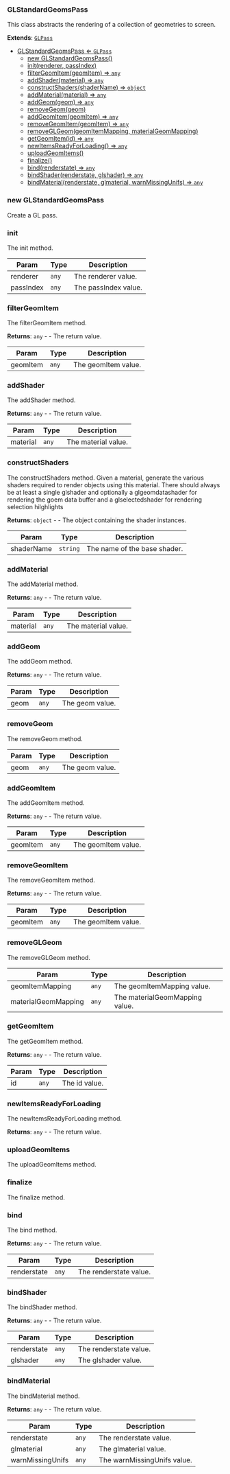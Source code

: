 <a name="GLStandardGeomsPass"></a>

### GLStandardGeomsPass 
This class abstracts the rendering of a collection of geometries to screen.


**Extends**: <code>[GLPass](api/Renderer/Passes/GLPass.md)</code>  

* [GLStandardGeomsPass ⇐ <code>GLPass</code>](#GLStandardGeomsPass)
    * [new GLStandardGeomsPass()](#new-GLStandardGeomsPass)
    * [init(renderer, passIndex)](#init)
    * [filterGeomItem(geomItem) ⇒ <code>any</code>](#filterGeomItem)
    * [addShader(material) ⇒ <code>any</code>](#addShader)
    * [constructShaders(shaderName) ⇒ <code>object</code>](#constructShaders)
    * [addMaterial(material) ⇒ <code>any</code>](#addMaterial)
    * [addGeom(geom) ⇒ <code>any</code>](#addGeom)
    * [removeGeom(geom)](#removeGeom)
    * [addGeomItem(geomItem) ⇒ <code>any</code>](#addGeomItem)
    * [removeGeomItem(geomItem) ⇒ <code>any</code>](#removeGeomItem)
    * [removeGLGeom(geomItemMapping, materialGeomMapping)](#removeGLGeom)
    * [getGeomItem(id) ⇒ <code>any</code>](#getGeomItem)
    * [newItemsReadyForLoading() ⇒ <code>any</code>](#newItemsReadyForLoading)
    * [uploadGeomItems()](#uploadGeomItems)
    * [finalize()](#finalize)
    * [bind(renderstate) ⇒ <code>any</code>](#bind)
    * [bindShader(renderstate, glshader) ⇒ <code>any</code>](#bindShader)
    * [bindMaterial(renderstate, glmaterial, warnMissingUnifs) ⇒ <code>any</code>](#bindMaterial)

<a name="new_GLStandardGeomsPass_new"></a>

### new GLStandardGeomsPass
Create a GL pass.

<a name="GLStandardGeomsPass+init"></a>

### init
The init method.



| Param | Type | Description |
| --- | --- | --- |
| renderer | <code>any</code> | The renderer value. |
| passIndex | <code>any</code> | The passIndex value. |

<a name="GLStandardGeomsPass+filterGeomItem"></a>

### filterGeomItem
The filterGeomItem method.


**Returns**: <code>any</code> - - The return value.  

| Param | Type | Description |
| --- | --- | --- |
| geomItem | <code>any</code> | The geomItem value. |

<a name="GLStandardGeomsPass+addShader"></a>

### addShader
The addShader method.


**Returns**: <code>any</code> - - The return value.  

| Param | Type | Description |
| --- | --- | --- |
| material | <code>any</code> | The material value. |

<a name="GLStandardGeomsPass+constructShaders"></a>

### constructShaders
The constructShaders method.
Given a material, generate the various shaders required to render objects
using this material. There should always be at least a single glshader
and optionally a glgeomdatashader for rendering the goem data buffer
and a glselectedshader for rendering selection hilghlights


**Returns**: <code>object</code> - - The object containing the shader instances.  

| Param | Type | Description |
| --- | --- | --- |
| shaderName | <code>string</code> | The name of the base shader. |

<a name="GLStandardGeomsPass+addMaterial"></a>

### addMaterial
The addMaterial method.


**Returns**: <code>any</code> - - The return value.  

| Param | Type | Description |
| --- | --- | --- |
| material | <code>any</code> | The material value. |

<a name="GLStandardGeomsPass+addGeom"></a>

### addGeom
The addGeom method.


**Returns**: <code>any</code> - - The return value.  

| Param | Type | Description |
| --- | --- | --- |
| geom | <code>any</code> | The geom value. |

<a name="GLStandardGeomsPass+removeGeom"></a>

### removeGeom
The removeGeom method.



| Param | Type | Description |
| --- | --- | --- |
| geom | <code>any</code> | The geom value. |

<a name="GLStandardGeomsPass+addGeomItem"></a>

### addGeomItem
The addGeomItem method.


**Returns**: <code>any</code> - - The return value.  

| Param | Type | Description |
| --- | --- | --- |
| geomItem | <code>any</code> | The geomItem value. |

<a name="GLStandardGeomsPass+removeGeomItem"></a>

### removeGeomItem
The removeGeomItem method.


**Returns**: <code>any</code> - - The return value.  

| Param | Type | Description |
| --- | --- | --- |
| geomItem | <code>any</code> | The geomItem value. |

<a name="GLStandardGeomsPass+removeGLGeom"></a>

### removeGLGeom
The removeGLGeom method.



| Param | Type | Description |
| --- | --- | --- |
| geomItemMapping | <code>any</code> | The geomItemMapping value. |
| materialGeomMapping | <code>any</code> | The materialGeomMapping value. |

<a name="GLStandardGeomsPass+getGeomItem"></a>

### getGeomItem
The getGeomItem method.


**Returns**: <code>any</code> - - The return value.  

| Param | Type | Description |
| --- | --- | --- |
| id | <code>any</code> | The id value. |

<a name="GLStandardGeomsPass+newItemsReadyForLoading"></a>

### newItemsReadyForLoading
The newItemsReadyForLoading method.


**Returns**: <code>any</code> - - The return value.  
<a name="GLStandardGeomsPass+uploadGeomItems"></a>

### uploadGeomItems
The uploadGeomItems method.


<a name="GLStandardGeomsPass+finalize"></a>

### finalize
The finalize method.


<a name="GLStandardGeomsPass+bind"></a>

### bind
The bind method.


**Returns**: <code>any</code> - - The return value.  

| Param | Type | Description |
| --- | --- | --- |
| renderstate | <code>any</code> | The renderstate value. |

<a name="GLStandardGeomsPass+bindShader"></a>

### bindShader
The bindShader method.


**Returns**: <code>any</code> - - The return value.  

| Param | Type | Description |
| --- | --- | --- |
| renderstate | <code>any</code> | The renderstate value. |
| glshader | <code>any</code> | The glshader value. |

<a name="GLStandardGeomsPass+bindMaterial"></a>

### bindMaterial
The bindMaterial method.


**Returns**: <code>any</code> - - The return value.  

| Param | Type | Description |
| --- | --- | --- |
| renderstate | <code>any</code> | The renderstate value. |
| glmaterial | <code>any</code> | The glmaterial value. |
| warnMissingUnifs | <code>any</code> | The warnMissingUnifs value. |

